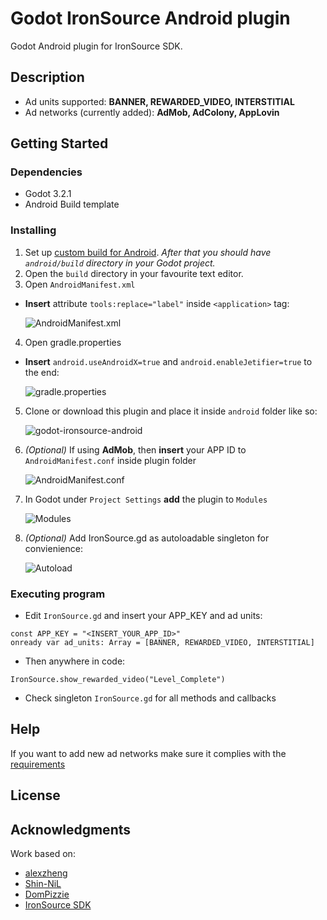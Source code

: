 # Godot IronSource Android plugin

Godot Android plugin for IronSource SDK.

## Description

* Ad units supported: **BANNER, REWARDED_VIDEO, INTERSTITIAL**
* Ad networks (currently added): **AdMob, AdColony, AppLovin**

## Getting Started

### Dependencies

* Godot 3.2.1
* Android Build template

### Installing

1. Set up [custom build for Android](https://docs.godotengine.org/en/3.2/getting_started/workflow/export/android_custom_build.html). 
  *After that you should have ```android/build``` directory in your Godot project.*
2. Open the ```build``` directory in your favourite text editor.
3. Open ```AndroidManifest.xml```
  * **Insert** attribute ```tools:replace="label"``` inside ```<application>``` tag:
  
    ![AndroidManifest.xml](https://i.imgur.com/pHRCFJZ.png)
    
4. Open gradle.properties 
  * **Insert** ```android.useAndroidX=true``` and ```android.enableJetifier=true``` to the end:
  
    ![gradle.properties](https://i.imgur.com/EYimYpM.png)
    
5. Clone or download this plugin and place it inside ```android``` folder like so:

    ![godot-ironsource-android](https://i.imgur.com/17cQHRW.png)
    
6. *(Optional)* If using **AdMob**, then **insert** your APP ID to ```AndroidManifest.conf``` inside plugin folder
    
    ![AndroidManifest.conf](https://i.imgur.com/33yy2FR.png)
    
7. In Godot under ```Project Settings``` **add** the plugin to ```Modules```

    ![Modules](https://i.imgur.com/nlPJadn.png)
    
8. *(Optional)* Add IronSource.gd as autoloadable singleton for convienience:

    ![Autoload](https://i.imgur.com/0lxNq8d.png)
 

### Executing program

* Edit ```IronSource.gd``` and insert your APP_KEY and ad units:
```
const APP_KEY = "<INSERT_YOUR_APP_ID>"
onready var ad_units: Array = [BANNER, REWARDED_VIDEO, INTERSTITIAL]
```
* Then anywhere in code:
```
IronSource.show_rewarded_video("Level_Complete")
```
* Check singleton ```IronSource.gd``` for all methods and callbacks

## Help

If you want to add new ad networks make sure it complies with the 
[requirements](https://developers.ironsrc.com/ironsource-mobile/android/android-sdk/)

## License

## Acknowledgments

Work based on:
* [alexzheng](https://github.com/alexzheng/admob_for_godot)
* [Shin-NiL](https://github.com/Shin-NiL/godot-admob)
* [DomPizzie](https://gist.github.com/DomPizzie/7a5ff55ffa9081f2de27c315f5018afc)
* [IronSource SDK](https://developers.ironsrc.com/ironsource-mobile/android/android-sdk/)
